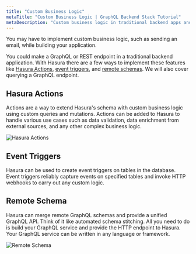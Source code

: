 ```yaml
---
title: "Custom Business Logic"
metaTitle: "Custom Business Logic | GraphQL Backend Stack Tutorial"
metaDescription: "Custom business logic in traditional backend apps and Hasura"
---
```


You may have to implement custom business logic, such as sending an email, while building your application.

You could make a GraphQL or REST endpoint in a traditional backend application. With Hasura there are a few ways to implement these features like [Hasura Actions](#hasura-actions), [event triggers](#event-triggers), and [remote schemas](#remote-schema). We will also cover querying a GraphQL endpoint.

## Hasura Actions

Actions are a way to extend Hasura's schema with custom business logic using custom queries and mutations. Actions can be added to Hasura to handle various use cases such as data validation, data enrichment from external sources, and any other complex business logic.

![Hasura Actions](https://graphql-engine-cdn.hasura.io/console/assets/common/img/actions.png)

## Event Triggers

Hasura can be used to create event triggers on tables in the database. Event triggers reliably capture events on specified tables and invoke HTTP webhooks to carry out any custom logic.

## Remote Schema

Hasura can merge remote GraphQL schemas and provide a unified GraphQL API. Think of it like automated schema stitching. All you need to do is build your GraphQL service and provide the HTTP endpoint to Hasura. Your GraphQL service can be written in any language or framework.

![Remote Schema](https://hasura.io/docs/assets/images/remote-schema-arch-5bb135f3789ab646431fd2f60e85a59a.png)
